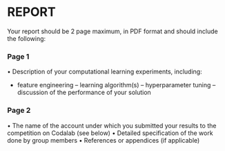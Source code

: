 # REPORT

Your report should be 2 page maximum, in PDF format and should include
the following:

### Page 1
• Description of your computational learning experiments, including:

- feature engineering
– learning algorithm(s)
– hyperparameter tuning
– discussion of the performance of your solution

### Page 2
• The name of the account under which you submitted your results to the
competition on Codalab (see below)
• Detailed specification of the work done by group members
• References or appendices (if applicable)
